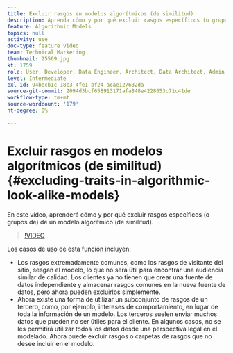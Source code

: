 ```yaml
---
title: Excluir rasgos en modelos algorítmicos (de similitud)
description: Aprenda cómo y por qué excluir rasgos específicos (o grupos de) de un modelo algorítmico (de similitud).
feature: Algorithmic Models
topics: null
activity: use
doc-type: feature video
team: Technical Marketing
thumbnail: 25569.jpg
kt: 1759
role: User, Developer, Data Engineer, Architect, Data Architect, Admin, Leader
level: Intermediate
exl-id: 94becb1c-18c3-4fe1-bf24-acae127682da
source-git-commit: 2094d3bcf658913171afa848e4228653c71c41de
workflow-type: tm+mt
source-wordcount: '179'
ht-degree: 0%

---
```


# Excluir rasgos en modelos algorítmicos (de similitud) {#excluding-traits-in-algorithmic-look-alike-models}

En este vídeo, aprenderá cómo y por qué excluir rasgos específicos (o grupos de) de un modelo algorítmico (de similitud).

>[!VIDEO](https://video.tv.adobe.com/v/25569/?quality=12)

Los casos de uso de esta función incluyen:

* Los rasgos extremadamente comunes, como los rasgos de visitante del sitio, sesgan el modelo, lo que no será útil para encontrar una audiencia similar de calidad. Los clientes ya no tienen que crear una fuente de datos independiente y almacenar rasgos comunes en la nueva fuente de datos, pero ahora pueden excluirlos simplemente.
* Ahora existe una forma de utilizar un subconjunto de rasgos de un tercero, como, por ejemplo, intereses de comportamiento, en lugar de toda la información de un modelo. Los terceros suelen enviar muchos datos que pueden no ser útiles para el cliente. En algunos casos, no se les permitirá utilizar todos los datos desde una perspectiva legal en el modelado. Ahora puede excluir rasgos o carpetas de rasgos que no desee incluir en el modelo.
